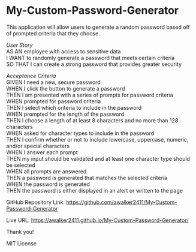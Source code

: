 # My-Custom-Password-Generator

This application will allow users to generate a random password based off of prompted criteria that they choose.

*User Story*
<br>AS AN employee with access to sensitive data
<br>I WANT to randomly generate a password that meets certain criteria
<br>SO THAT I can create a strong password that provides greater security

*Acceptance Criteria*
<br>GIVEN I need a new, secure password
<br>WHEN I click the button to generate a password
<br>THEN I am presented with a series of prompts for password criteria
<br>WHEN prompted for password criteria
<br>THEN I select which criteria to include in the password
<br>WHEN prompted for the length of the password
<br>THEN I choose a length of at least 8 characters and no more than 128 characters
<br>WHEN asked for character types to include in the password
<br>THEN I confirm whether or not to include lowercase, uppercase, numeric, and/or special characters
<br>WHEN I answer each prompt
<br>THEN my input should be validated and at least one character type should be selected
<br>WHEN all prompts are answered
<br>THEN a password is generated that matches the selected criteria
<br>WHEN the password is generated
<br>THEN the password is either displayed in an alert or written to the page

GitHub Repository Link: https://github.com/awalker2411/My-Custom-Password-Generator

Live URL: https://awalker2411.github.io/My-Custom-Password-Generator/

Thank you!

MIT License
